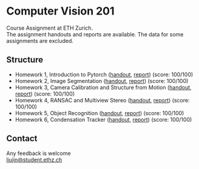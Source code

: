 # Computer Vision 201
Course Assignment at ETH Zurich.\
The assignment handouts and reports are available. The data for some assignments are excluded.

## Structure
* Homework 1, Introduction to Pytorch ([handout](https://github.com/Jingyu6/cv_2021/blob/master/hw1/assignment_intro_to_pytorch.pdf), [report](https://github.com/Jingyu6/cv_2021/blob/master/hw1/report.pdf)) (score: 100/100)
* Homework 2, Image Segmentation ([handout](https://github.com/Jingyu6/cv_2021/blob/master/hw2/assignment_image_seg.pdf), [report](https://github.com/Jingyu6/cv_2021/blob/master/hw2/report.pdf)) (score: 100/100)
* Homework 3, Camera Calibration and Structure from Motion ([handout](https://github.com/Jingyu6/cv_2021/blob/master/hw3/assignment_calibration_and_sfm.pdf), [report](https://github.com/Jingyu6/cv_2021/blob/master/hw3/report.pdf)) (score: 100/100)
* Homework 4, RANSAC and Multiview Stereo ([handout](https://github.com/Jingyu6/cv_2021/blob/master/hw4/assignment_model_fitting_and_multiview_stereo.pdf), [report](https://github.com/Jingyu6/cv_2021/blob/master/hw4/report.pdf)) (score: 100/100)
* Homework 5, Object Recognition ([handout](https://github.com/Jingyu6/cv_2021/blob/master/hw5/assignment_object_recognition.pdf), [report](https://github.com/Jingyu6/cv_2021/blob/master/hw5/report.pdf)) (score: 100/100)
* Homework 6, Condensation Tracker ([handout](https://github.com/Jingyu6/cv_2021/blob/master/hw6/assignment_tracking.pdf), [report](https://github.com/Jingyu6/cv_2021/blob/master/hw6/report.pdf)) (score: 100/100)

## Contact
Any feedback is welcome\
liujin@student.ethz.ch
